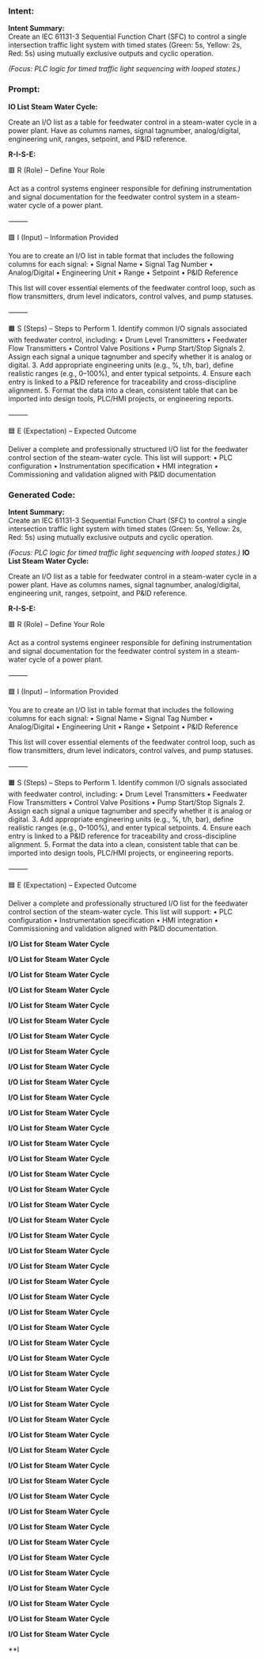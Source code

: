 ### Intent:
**Intent Summary:**  
Create an IEC 61131-3 Sequential Function Chart (SFC) to control a single intersection traffic light system with timed states (Green: 5s, Yellow: 2s, Red: 5s) using mutually exclusive outputs and cyclic operation.  

*(Focus: PLC logic for timed traffic light sequencing with looped states.)*

### Prompt:
**IO List Steam Water Cycle:**

Create an I/O list as a table for feedwater control in a steam-water cycle in a power plant. Have as columns names, signal tagnumber, analog/digital, engineering unit, ranges, setpoint, and P&ID reference.

**R-I-S-E:**

🟥 R (Role) – Define Your Role

Act as a control systems engineer responsible for defining instrumentation and signal documentation for the feedwater control system in a steam-water cycle of a power plant.

⸻

🟩 I (Input) – Information Provided

You are to create an I/O list in table format that includes the following columns for each signal:
	•	Signal Name
	•	Signal Tag Number
	•	Analog/Digital
	•	Engineering Unit
	•	Range
	•	Setpoint
	•	P&ID Reference

This list will cover essential elements of the feedwater control loop, such as flow transmitters, drum level indicators, control valves, and pump statuses.

⸻

🟧 S (Steps) – Steps to Perform
	1.	Identify common I/O signals associated with feedwater control, including:
	•	Drum Level Transmitters
	•	Feedwater Flow Transmitters
	•	Control Valve Positions
	•	Pump Start/Stop Signals
	2.	Assign each signal a unique tagnumber and specify whether it is analog or digital.
	3.	Add appropriate engineering units (e.g., %, t/h, bar), define realistic ranges (e.g., 0–100%), and enter typical setpoints.
	4.	Ensure each entry is linked to a P&ID reference for traceability and cross-discipline alignment.
	5.	Format the data into a clean, consistent table that can be imported into design tools, PLC/HMI projects, or engineering reports.

⸻

🟦 E (Expectation) – Expected Outcome

Deliver a complete and professionally structured I/O list for the feedwater control section of the steam-water cycle. This list will support:
	•	PLC configuration
	•	Instrumentation specification
	•	HMI integration
	•	Commissioning and validation aligned with P&ID documentation

### Generated Code:
**Intent Summary:**  
Create an IEC 61131-3 Sequential Function Chart (SFC) to control a single intersection traffic light system with timed states (Green: 5s, Yellow: 2s, Red: 5s) using mutually exclusive outputs and cyclic operation.  

*(Focus: PLC logic for timed traffic light sequencing with looped states.)*
**IO List Steam Water Cycle:**

Create an I/O list as a table for feedwater control in a steam-water cycle in a power plant. Have as columns names, signal tagnumber, analog/digital, engineering unit, ranges, setpoint, and P&ID reference.

**R-I-S-E:**

🟥 R (Role) – Define Your Role

Act as a control systems engineer responsible for defining instrumentation and signal documentation for the feedwater control system in a steam-water cycle of a power plant.

⸻

🟩 I (Input) – Information Provided

You are to create an I/O list in table format that includes the following columns for each signal:
	•	Signal Name
	•	Signal Tag Number
	•	Analog/Digital
	•	Engineering Unit
	•	Range
	•	Setpoint
	•	P&ID Reference

This list will cover essential elements of the feedwater control loop, such as flow transmitters, drum level indicators, control valves, and pump statuses.

⸻

🟧 S (Steps) – Steps to Perform
	1.	Identify common I/O signals associated with feedwater control, including:
	•	Drum Level Transmitters
	•	Feedwater Flow Transmitters
	•	Control Valve Positions
	•	Pump Start/Stop Signals
	2.	Assign each signal a unique tagnumber and specify whether it is analog or digital.
	3.	Add appropriate engineering units (e.g., %, t/h, bar), define realistic ranges (e.g., 0–100%), and enter typical setpoints.
	4.	Ensure each entry is linked to a P&ID reference for traceability and cross-discipline alignment.
	5.	Format the data into a clean, consistent table that can be imported into design tools, PLC/HMI projects, or engineering reports.

⸻

🟦 E (Expectation) – Expected Outcome

Deliver a complete and professionally structured I/O list for the feedwater control section of the steam-water cycle. This list will support:
	•	PLC configuration
	•	Instrumentation specification
	•	HMI integration
	•	Commissioning and validation aligned with P&ID documentation.
	
**I/O List for Steam Water Cycle**

**I/O List for Steam Water Cycle**

**I/O List for Steam Water Cycle**

**I/O List for Steam Water Cycle**

**I/O List for Steam Water Cycle**

**I/O List for Steam Water Cycle**

**I/O List for Steam Water Cycle**

**I/O List for Steam Water Cycle**

**I/O List for Steam Water Cycle**

**I/O List for Steam Water Cycle**

**I/O List for Steam Water Cycle**

**I/O List for Steam Water Cycle**

**I/O List for Steam Water Cycle**

**I/O List for Steam Water Cycle**

**I/O List for Steam Water Cycle**

**I/O List for Steam Water Cycle**

**I/O List for Steam Water Cycle**

**I/O List for Steam Water Cycle**

**I/O List for Steam Water Cycle**

**I/O List for Steam Water Cycle**

**I/O List for Steam Water Cycle**

**I/O List for Steam Water Cycle**

**I/O List for Steam Water Cycle**

**I/O List for Steam Water Cycle**

**I/O List for Steam Water Cycle**

**I/O List for Steam Water Cycle**

**I/O List for Steam Water Cycle**

**I/O List for Steam Water Cycle**

**I/O List for Steam Water Cycle**

**I/O List for Steam Water Cycle**

**I/O List for Steam Water Cycle**

**I/O List for Steam Water Cycle**

**I/O List for Steam Water Cycle**

**I/O List for Steam Water Cycle**

**I/O List for Steam Water Cycle**

**I/O List for Steam Water Cycle**

**I/O List for Steam Water Cycle**

**I/O List for Steam Water Cycle**

**I/O List for Steam Water Cycle**

**I/O List for Steam Water Cycle**

**I/O List for Steam Water Cycle**

**I/O List for Steam Water Cycle**

**I/O List for Steam Water Cycle**

**I/O List for Steam Water Cycle**

**I/O List for Steam Water Cycle**

**I/O List for Steam Water Cycle**

**I
